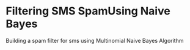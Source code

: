 # Filtering SMS SpamUsing Naive Bayes

Building a spam filter for sms using Multinomial Naive Bayes Algorithm
